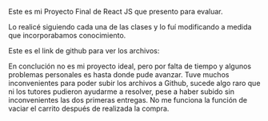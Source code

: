 Este es mi Proyecto Final de React JS que presento para evaluar.

Lo realicé siguiendo cada una de las clases y lo fuí modificando a medida que incorporabamos conocimiento.

Este es el link de github para ver los archivos:


En conclución no es mi proyecto ideal, pero por falta de tiempo y algunos problemas personales es hasta donde pude avanzar.
Tuve muchos inconvenientes para poder subir los archivos a Github, sucede algo raro que ni los tutores pudieron ayudarme a resolver, pese a haber subido sin inconvenientes las dos primeras entregas.
No me funciona la función de vaciar el carrito después de realizada la compra.






